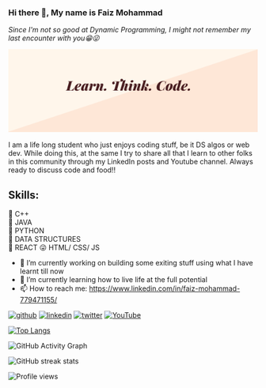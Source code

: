 ### Hi there 👋, My name is Faiz Mohammad

*Since I'm not so good at Dynamic Programming, I might not remember my last encounter with you😁😜*

![Learn. Think. Grow.](https://github.com/faizm4765/faizm4765/blob/main/Learn.%20Code.%20Grow..png)

I am a life long student who just enjoys coding stuff, be it DS algos or web dev. While doing this, at the same I try to share all that I learn to other folks in this community through my LinkedIn posts and Youtube channel. Always ready to discuss code and food!!

## Skills: 
  👨‍ C++  
  🔰 JAVA  
  🐍 PYTHON  
  🍕 DATA STRUCTURES   
  📱 REACT 
  😜 HTML/ CSS/ JS 

- 🔭 I’m currently working on building some exiting stuff using what I have learnt till now 
- 🌱 I’m currently learning how to live life at the full potential 
- 📫 How to reach me: https://www.linkedin.com/in/faiz-mohammad-779471155/ 


[<img src='https://cdn.jsdelivr.net/npm/simple-icons@3.0.1/icons/github.svg' alt='github' height='40'>](https://github.com/faizm4765)  [<img src='https://cdn.jsdelivr.net/npm/simple-icons@3.0.1/icons/linkedin.svg' alt='linkedin' height='40'>](https://www.linkedin.com/in/https://www.linkedin.com/in/faiz-mohammad-779471155//)  [<img src='https://cdn.jsdelivr.net/npm/simple-icons@3.0.1/icons/twitter.svg' alt='twitter' height='40'>](https://twitter.com/faizm4765)  [<img src='https://cdn.jsdelivr.net/npm/simple-icons@3.0.1/icons/youtube.svg' alt='YouTube' height='40'>](https://www.youtube.com/channel/https://www.youtube.com/channel/UCi5awhlNW0IWpMunZxalU_A/videos)  

[![Top Langs](https://github-readme-stats.vercel.app/api/top-langs/?username=faizm4765)](https://github.com/anuraghazra/github-readme-stats)

![GitHub Activity Graph](https://activity-graph.herokuapp.com/graph?username=faizm4765)  

![GitHub streak stats](https://github-readme-streak-stats.herokuapp.com/?user=faizm4765)  

![Profile views](https://gpvc.arturio.dev/faizm4765)  
